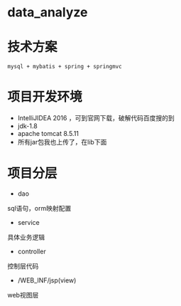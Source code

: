 # data_analyze

# 技术方案

    mysql + mybatis + spring + springmvc
    
# 项目开发环境
    
- IntelliJIDEA 2016 ，可到官网下载，破解代码百度搜的到
- jdk-1.8
- apache tomcat 8.5.11
- 所有jar包我也上传了，在lib下面 
 
# 项目分层

- dao

sql语句，orm映射配置

- service

具体业务逻辑

- controller

控制层代码

- /WEB_INF/jsp(view)

web视图层
